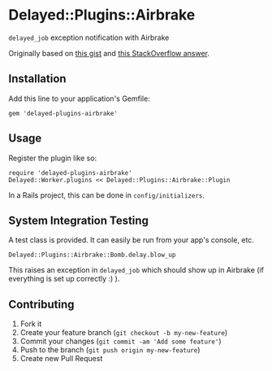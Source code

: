 # Delayed::Plugins::Airbrake

`delayed_job` exception notification with Airbrake

Originally based on [this gist](https://gist.github.com/granth/2223758) and [this StackOverflow answer](http://stackoverflow.com/questions/12683364/how-to-make-delayed-job-notify-airbrake-when-an-actionmailer-runs-into-an-error).

## Installation

Add this line to your application's Gemfile:

    gem 'delayed-plugins-airbrake'

## Usage

Register the plugin like so:

    require 'delayed-plugins-airbrake'
    Delayed::Worker.plugins << Delayed::Plugins::Airbrake::Plugin

In a Rails project, this can be done in `config/initializers`.

## System Integration Testing

A test class is provided.  It can easily be run from your app's console, etc.

    Delayed::Plugins::Airbrake::Bomb.delay.blow_up

This raises an exception in `delayed_job` which should show up in Airbrake (if everything is set up correctly :) ).

## Contributing

1. Fork it
2. Create your feature branch (`git checkout -b my-new-feature`)
3. Commit your changes (`git commit -am 'Add some feature'`)
4. Push to the branch (`git push origin my-new-feature`)
5. Create new Pull Request
